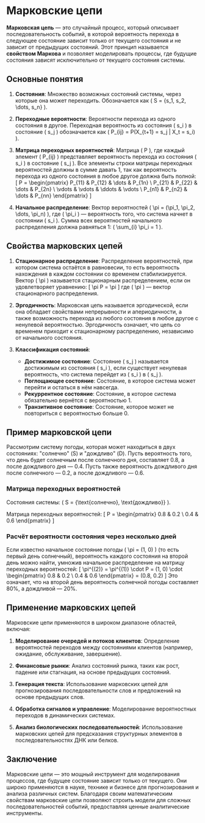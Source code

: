 # Марковские цепи

**Марковская цепь** — это случайный процесс, который описывает последовательность событий, в которой вероятность перехода в следующее состояние зависит только от текущего состояния и не зависит от предыдущих состояний. Этот принцип называется **свойством Маркова** и позволяет моделировать процессы, где будущие состояния зависят исключительно от текущего состояния системы.

## Основные понятия

1. **Состояния**: Множество возможных состояний системы, через которые она может переходить. Обозначается как \( S = \{s_1, s_2, \dots, s_n\} \).

2. **Переходные вероятности**: Вероятности перехода из одного состояния в другое. Переходная вероятность из состояния \( s_i \) в состояние \( s_j \) обозначается как \( P_{ij} = P(X_{t+1} = s_j | X_t = s_i) \).

3. **Матрица переходных вероятностей**: Матрица \( P \), где каждый элемент \( P_{ij} \) представляет вероятность перехода из состояния \( s_i \) в состояние \( s_j \). Все элементы строки матрицы переходных вероятностей должны в сумме давать 1, так как вероятность перехода из одного состояния в любое другое должна быть полной:
   \[
   P = 
   \begin{pmatrix}
   P_{11} & P_{12} & \dots & P_{1n} \\
   P_{21} & P_{22} & \dots & P_{2n} \\
   \vdots & \vdots & \ddots & \vdots \\
   P_{n1} & P_{n2} & \dots & P_{nn}
   \end{pmatrix}
   \]

4. **Начальное распределение**: Вектор вероятностей \( \pi = (\pi_1, \pi_2, \dots, \pi_n) \), где \( \pi_i \) — вероятность того, что система начнет в состоянии \( s_i \). Сумма всех вероятностей начального распределения должна равняться 1: \( \sum_{i} \pi_i = 1 \).

## Свойства марковских цепей

1. **Стационарное распределение**: Распределение вероятностей, при котором система остаётся в равновесии, то есть вероятность нахождения в каждом состоянии со временем стабилизируется. Вектор \( \pi \) называется стационарным распределением, если он удовлетворяет уравнению:
   \[
   \pi P = \pi
   \]
   где \( \pi \) — вектор стационарного распределения.

2. **Эргодичность**: Марковская цепь называется эргодической, если она обладает свойствами непрерывности и апериодичности, а также возможность перехода из любого состояния в любое другое с ненулевой вероятностью. Эргодичность означает, что цепь со временем приходит к стационарному распределению, независимо от начального состояния.

3. **Классификация состояний**:
   - **Достижимое состояние**: Состояние \( s_j \) называется достижимым из состояния \( s_i \), если существует ненулевая вероятность, что система перейдет из \( s_i \) в \( s_j \).
   - **Поглощающее состояние**: Состояние, в которое система может перейти и остаться в нём навсегда.
   - **Рекуррентное состояние**: Состояние, в которое система обязательно вернётся с вероятностью 1.
   - **Транзитивное состояние**: Состояние, которое может не повториться с вероятностью больше 0.

## Пример марковской цепи

Рассмотрим систему погоды, которая может находиться в двух состояниях: "солнечно" (S) и "дождливо" (D). Пусть вероятность того, что день будет солнечным после солнечного дня, составляет 0.8, а после дождливого дня — 0.4. Пусть также вероятность дождливого дня после солнечного — 0.2, а после дождливого — 0.6.

### Матрица переходных вероятностей

Состояния системы: \( S = \{\text{солнечно}, \text{дождливо}\} \).

Матрица переходных вероятностей:
\[
P = 
\begin{pmatrix}
0.8 & 0.2 \\
0.4 & 0.6 
\end{pmatrix}
\]

### Расчёт вероятности состояния через несколько дней

Если известно начальное состояние погоды \( \pi = (1, 0) \) (то есть первый день солнечный), вероятность каждого состояния на второй день можно найти, умножив начальное распределение на матрицу переходных вероятностей:
\[
\pi^{(2)} = \pi^{(1)} \cdot P = (1, 0) \cdot 
\begin{pmatrix}
0.8 & 0.2 \\
0.4 & 0.6 
\end{pmatrix} = (0.8, 0.2)
\]
Это означает, что на второй день вероятность солнечной погоды составляет 80%, а дождливой — 20%.

## Применение марковских цепей

Марковские цепи применяются в широком диапазоне областей, включая:

1. **Моделирование очередей и потоков клиентов**: Определение вероятностей переходов между состояниями клиентов (например, ожидание, обслуживание, завершение).

2. **Финансовые рынки**: Анализ состояний рынка, таких как рост, падение или стагнация, на основе предыдущих состояний.

3. **Генерация текста**: Использование марковских цепей для прогнозирования последовательности слов и предложений на основе предыдущих слов.

4. **Обработка сигналов и управление**: Моделирование вероятностных переходов в динамических системах.

5. **Анализ биологических последовательностей**: Использование марковских цепей для предсказания структурных элементов в последовательностях ДНК или белков.

## Заключение

Марковские цепи — это мощный инструмент для моделирования процессов, где будущее состояние зависит только от текущего. Они широко применяются в науке, технике и бизнесе для прогнозирования и анализа различных систем. Благодаря своим математическим свойствам марковские цепи позволяют строить модели для сложных последовательностей событий, предоставляя ценные аналитические инструменты.
